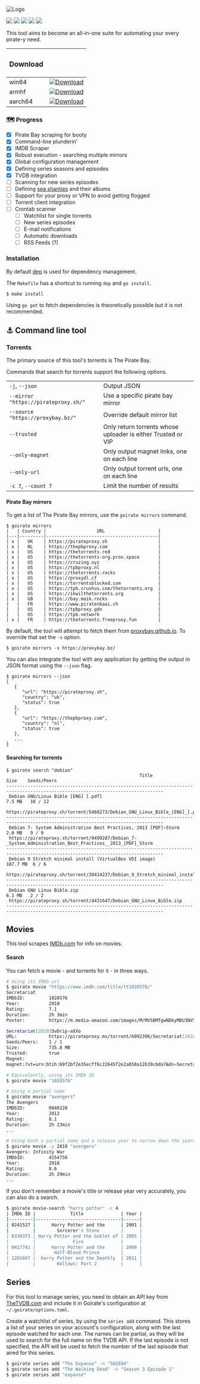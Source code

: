 ![Logo](assets/logo.png)

[![](https://git.gmantaos.com/haath/Goirate/badges/master/pipeline.svg)](https://git.gmantaos.com/haath/Goirate/pipelines)
[![](https://git.gmantaos.com/haath/Goirate/badges/master/coverage.svg)](https://git.gmantaos.com/haath/Goirate/-/jobs/artifacts/master/browse?job=test)
[![](https://goreportcard.com/badge/git.gmantaos.com/haath/Goirate)](https://goreportcard.com/report/git.gmantaos.com/haath/Goirate)
[![](https://img.shields.io/badge/license-MIT-blue.svg?style=flat)](LICENSE)
[![](https://img.shields.io/badge/download-Bintray-blue.svg)](https://dl.bintray.com/gmantaos/Goirate/)

This tool aims to become an all-in-one suite for automating your every pirate-y need.

| <h3>Download</h3> | |
|--------------|-|
| win64 | [ ![Download](https://api.bintray.com/packages/gmantaos/Goirate/win64/images/download.svg) ](https://dl.bintray.com/gmantaos/Goirate/win64) |
| armhf | [ ![Download](https://api.bintray.com/packages/gmantaos/Goirate/armhf/images/download.svg) ](https://dl.bintray.com/gmantaos/Goirate/armhf) |
| aarch64 | [ ![Download](https://api.bintray.com/packages/gmantaos/Goirate/aarch64/images/download.svg) ](https://dl.bintray.com/gmantaos/Goirate/aarch64) |

### 🗺️ P️rogress 

- [x] Pirate Bay scraping for booty
- [x] Command-line plunderin'
- [x] IMDB Scraper
- [x] Robust execution - searching multiple mirrors
- [x] Global configuration management
- [x] Defining series seasons and episodes
- [x] TVDB integration
- [ ] Scanning for new series episodes
- [ ] Defining [sea shanties](https://en.wikipedia.org/wiki/Sea_shanty) and their albums
- [ ] Support for your proxy or VPN to avoid getting flogged
- [ ] Torrent client integration
- [ ] Crontab scanner
    - [ ] Watchlist for single torrents
    - [ ] New series episodes
    - [ ] E-mail notifications
    - [ ] Automatic downloads
    - [ ] RSS Feeds (?)

### Installation

By default [dep](https://github.com/golang/dep) is used for dependency management.

The `Makefile` has a shortcut to running `dep` and `go install`.

```sh
$ make install
```

Using `go get` to fetch dependencies is theoretically possible but it is not
recommended.

## ⚓ Command line tool

### Torrents

The primary source of this tool's torrents is The Pirate Bay.

Commands that search for torrents support the following options.

| | |
|-|-|
| `-j`, `--json` | Output JSON |
| `--mirror "https://pirateproxy.sh/"` | Use a specific pirate bay mirror |
| `--source "https://proxybay.bz/"` | Override default mirror list |
| `--trusted` | Only return torrents whose uploader is either Trusted or VIP |
| `--only-magnet` | Only output magnet links, one on each line |
| `--only-url` | Only output torrent urls, one on each line |
| `-c 7`, `--count 7` | Limit the number of results |

#### Pirate Bay mirrors

To get a list of The Pirate Bay mirrors, use the `goirate mirrors` command.

```shell
$ goirate mirrors
|   | Country |                   URL                    |
|---|---------|------------------------------------------|
| x |   UK    | https://pirateproxy.sh                   |
| x |   NL    | https://thepbproxy.com                   |
| x |   US    | https://thetorrents.red                  |
| x |   US    | https://thetorrents-org.prox.space       |
| x |   US    | https://cruzing.xyz                      |
| x |   US    | https://tpbproxy.nl                      |
| x |   US    | https://thetorrents.rocks                |
| x |   US    | https://proxydl.cf                       |
| x |   US    | https://torrentsblocked.com              |
| x |   US    | https://tpb.crushus.com/thetorrents.org  |
| x |   US    | https://ikwilthetorrents.org             |
| x |   GB    | https://bay.maik.rocks                   |
|   |   FR    | https://www.piratenbaai.ch               |
|   |   US    | https://tpbproxy.gdn                     |
|   |   US    | https://tpb.network                      |
| x |   FR    | https://thetorrents.freeproxy.fun        |
```

By default, the tool will attempt to fetch them from [proxybay.github.io](https://proxybay.github.io). To override that set the `-s` option.

```shell
$ goirate mirrors -s https://proxybay.bz/
```

You can also integrate the tool with any application by getting the output in JSON format using the `--json` flag.

```shell
$ goirate mirrors --json
[
   {
      "url": "https://pirateproxy.sh",
      "country": "uk",
      "status": true
   },
   {
      "url": "https://thepbproxy.com",
      "country": "nl",
      "status": true
   },
   ...
}
```


#### Searching for torrents

```shell
$ goirate search "debian"
                                                  Title                                                      Size    Seeds/Peers
---------------------------------------------------------------------------------------------------------------------------------
 Debian GNU/Linux Bible [ENG] [.pdf]                                                                        7.5 MB   10 / 12
 https://pirateproxy.sh/torrent/5468273/Debian_GNU_Linux_Bible_[ENG]_[.pdf]
---------------------------------------------------------------------------------------------------------------------------------
 Debian 7- System Administration Best Practices, 2013 [PDF]~Storm                                           2.0 MB   9 / 9
 https://pirateproxy.sh/torrent/9499287/Debian_7-_System_Administration_Best_Practices__2013_[PDF]_Storm
---------------------------------------------------------------------------------------------------------------------------------
 Debian 9 Stretch minimal install (VirtualBox VDI image)                                                   187.7 MB  6 / 6
 https://pirateproxy.sh/torrent/20414237/Debian_9_Stretch_minimal_install_(VirtualBox_VDI_image)
---------------------------------------------------------------------------------------------------------------------------------
 Debian GNU Linux Bible.zip                                                                                 6.1 MB   2 / 2
 https://pirateproxy.sh/torrent/4431647/Debian_GNU_Linux_Bible.zip
---------------------------------------------------------------------------------------------------------------------------------
```

## Movies

This tool scrapes [IMDb.com](https://www.imdb.com/) for info on movies.

#### Search

You can fetch a movie - and torrents for it - in three ways.

```sh
# Using its IMDb url
$ goirate movie "https://www.imdb.com/title/tt1028576/"
Secretariat
IMDbID:         1028576
Year:           2010
Rating:         7.1
Duration:       2h 3min
Poster:         https://m.media-amazon.com/images/M/MV5BMTgwNDkyMDU3NV5BMl5BanBnXkFtZTcwNjMyNjI4Mw@@._V1_UX182_CR0,0,182,268_AL_.jpg

Secretariat[2010]DvDrip-aXXo
URL:            https://pirateproxy.mx/torrent/6092396/Secretariat[2010]DvDrip-aXXo
Seeds/Peers:    1 / 1
Size:           735.8 MB
Trusted:        true
Magnet:
magnet:?xt=urn:btih:69f2bf2e35ecff6c22645f2e2a858a12b39cbda7&dn=Secretariat%5B2010%5DDvDrip-aXXo&tr=udp%3A%2F%2Ftracker.leechers-paradise.org%3A6969&tr=udp%3A%2F%2Fzer0day.ch%3A1337&tr=udp%3A%2F%2Fopen.demonii.com%3A1337&tr=udp%3A%2F%2Ftracker.coppersurfer.tk%3A6969&tr=udp%3A%2F%2Fexodus.desync.com%3A6969
```

```sh
# Equivalently, using its IMDb ID
$ goirate movie "1028576"
```

```sh
# Using a partial name
$ goirate movie "avengers"
The Avengers
IMDbID:         0848228
Year:           2012
Rating:         8.1
Duration:       2h 23min
...
```

```sh
# Using both a partial name and a release year to narrow down the search
$ goirate movie -y 2018 "avengers"
Avengers: Infinity War
IMDbID:         4154756
Year:           2018
Rating:         8.6
Duration:       2h 29min
...
```

If you don't remember a movie's title or release year very accurately, you can also do a search.

```sh
$ goirate movie-search "harry potter" -c 4
| IMDb ID |             Title              | Year |
|---------|--------------------------------|------|
| 0241527 |      Harry Potter and the      | 2001 |
|         |        Sorcerer's Stone        |      |
| 0330373 | Harry Potter and the Goblet of | 2005 |
|         |              Fire              |      |
| 0417741 |      Harry Potter and the      | 2009 |
|         |       Half-Blood Prince        |      |
| 1201607 |  Harry Potter and the Deathly  | 2011 |
|         |        Hallows: Part 2         |      |
```

## Series

For this tool to manage series, you need to obtain an API key from [TheTVDB.com](https://www.thetvdb.com/)
and include it in Goirate's configuration at `~/.goirate/options.toml`.

Create a watchlist of series, by using the `series add` command.
This stores a list of your series on your account's configuration, along
with the last episode watched for each one. The names can be partial, as they
will be used to search for the full name on the TVDB API. If the last episode is
not specified, the API will be used to fetch the number of the last episode that
aired for this series.

```sh
$ goirate series add "The Expanse" -n "S02E04"
$ goirate series add "The Walking Dead" -n "Season 3 Episode 1"
$ goirate series add "expanse"
```

